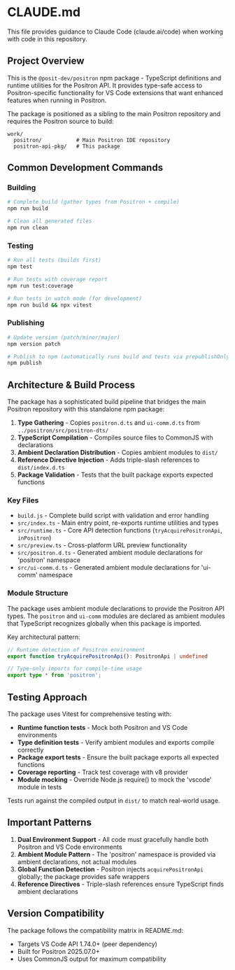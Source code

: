 # CLAUDE.md

This file provides guidance to Claude Code (claude.ai/code) when working with code in this repository.

## Project Overview

This is the `@posit-dev/positron` npm package - TypeScript definitions and runtime utilities for the Positron API. It provides type-safe access to Positron-specific functionality for VS Code extensions that want enhanced features when running in Positron.

The package is positioned as a sibling to the main Positron repository and requires the Positron source to build:
```
work/
  positron/           # Main Positron IDE repository
  positron-api-pkg/   # This package
```

## Common Development Commands

### Building
```bash
# Complete build (gather types from Positron + compile)
npm run build

# Clean all generated files
npm run clean
```

### Testing
```bash
# Run all tests (builds first)
npm test

# Run tests with coverage report
npm run test:coverage

# Run tests in watch mode (for development)
npm run build && npx vitest
```

### Publishing
```bash
# Update version (patch/minor/major)
npm version patch

# Publish to npm (automatically runs build and tests via prepublishOnly)
npm publish
```

## Architecture & Build Process

The package has a sophisticated build pipeline that bridges the main Positron repository with this standalone npm package:

1. **Type Gathering** - Copies `positron.d.ts` and `ui-comm.d.ts` from `../positron/src/positron-dts/`
2. **TypeScript Compilation** - Compiles source files to CommonJS with declarations
3. **Ambient Declaration Distribution** - Copies ambient modules to `dist/`
4. **Reference Directive Injection** - Adds triple-slash references to `dist/index.d.ts`
5. **Package Validation** - Tests that the built package exports expected functions

### Key Files

- `build.js` - Complete build script with validation and error handling
- `src/index.ts` - Main entry point, re-exports runtime utilities and types
- `src/runtime.ts` - Core API detection functions (`tryAcquirePositronApi`, `inPositron`)
- `src/preview.ts` - Cross-platform URL preview functionality
- `src/positron.d.ts` - Generated ambient module declarations for 'positron' namespace
- `src/ui-comm.d.ts` - Generated ambient module declarations for 'ui-comm' namespace

### Module Structure

The package uses ambient module declarations to provide the Positron API types. The `positron` and `ui-comm` modules are declared as ambient modules that TypeScript recognizes globally when this package is imported.

Key architectural pattern:
```typescript
// Runtime detection of Positron environment
export function tryAcquirePositronApi(): PositronApi | undefined

// Type-only imports for compile-time usage
export type * from 'positron';
```

## Testing Approach

The package uses Vitest for comprehensive testing with:
- **Runtime function tests** - Mock both Positron and VS Code environments
- **Type definition tests** - Verify ambient modules and exports compile correctly
- **Package export tests** - Ensure the built package exports all expected functions
- **Coverage reporting** - Track test coverage with v8 provider
- **Module mocking** - Override Node.js require() to mock the 'vscode' module in tests

Tests run against the compiled output in `dist/` to match real-world usage.

## Important Patterns

1. **Dual Environment Support** - All code must gracefully handle both Positron and VS Code environments
2. **Ambient Module Pattern** - The 'positron' namespace is provided via ambient declarations, not actual modules
3. **Global Function Detection** - Positron injects `acquirePositronApi` globally; the package provides safe wrappers
4. **Reference Directives** - Triple-slash references ensure TypeScript finds ambient declarations

## Version Compatibility

The package follows the compatibility matrix in README.md:
- Targets VS Code API 1.74.0+ (peer dependency)
- Built for Positron 2025.07.0+
- Uses CommonJS output for maximum compatibility